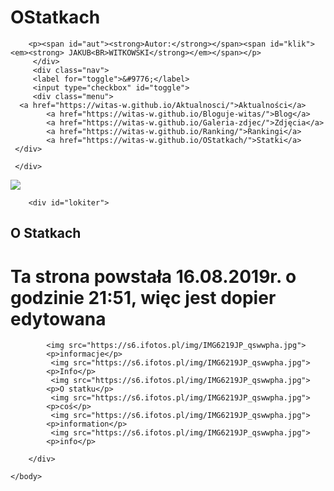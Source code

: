 # OStatkach
<!DOCTYPE html>
<html>
    <head>
        <meta charset="utf-8">
        <title>www.Statki.pl</title>
       <link rel="stylesheet" type="text/css" href="main.css">
    </head>
    <body>
    <div class="menu-1">
    
        <p><span id="aut"><strong>Autor:</strong></span><span id="klik"><em><strong> JAKUB<BR>WITKOWSKI</strong></em></span></p>
         </div>
         <div class="nav"> 
         <label for="toggle">&#9776;</label>
         <input type="checkbox" id="toggle">
         <div class="menu">
      <a href="https://witas-w.github.io/Aktualnosci/">Aktualności</a>
            <a href="https://witas-w.github.io/Bloguje-witas/">Blog</a>
            <a href="https://witas-w.github.io/Galeria-zdjec/">Zdjęcia</a>
            <a href="https://witas-w.github.io/Ranking/">Rankingi</a>
            <a href="https://witas-w.github.io/OStatkach/">Statki</a>
     </div>  
        
     </div>   
        
         
<img id="img" src="https://s6.ifotos.pl/img/IMG6219JP_qswwpha.jpg">
        
        <div id="lokiter">
      
   <h2>O Statkach</h2>
   
   <h1>Ta strona powstała 16.08.2019r. o godzinie 21:51, więc jest dopier edytowana</h1>
   
            <img src="https://s6.ifotos.pl/img/IMG6219JP_qswwpha.jpg">
            <p>informacje</p>
             <img src="https://s6.ifotos.pl/img/IMG6219JP_qswwpha.jpg">
            <p>Info</p>
             <img src="https://s6.ifotos.pl/img/IMG6219JP_qswwpha.jpg">
            <p>O statku</p>
             <img src="https://s6.ifotos.pl/img/IMG6219JP_qswwpha.jpg">
            <p>coś</p>
             <img src="https://s6.ifotos.pl/img/IMG6219JP_qswwpha.jpg">
            <p>information</p>
             <img src="https://s6.ifotos.pl/img/IMG6219JP_qswwpha.jpg">
            <p>info</p>
          
        </div>
            
    </body>
</html>
